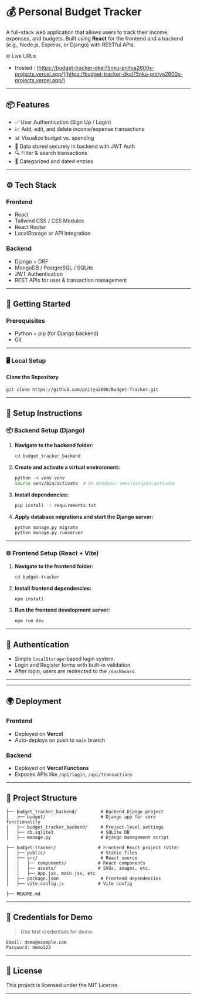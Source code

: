 

# 💰 Personal Budget Tracker

A full-stack web application that allows users to track their income, expenses, and budgets. Built using **React** for the frontend and a backend (e.g., Node.js, Express, or Django) with RESTful APIs.

🌐 Live URLs

* Hosted : [https://budget-tracker-dkal75nku-pnitya2600s-projects.vercel.app/](https://budget-tracker-dkal75nku-pnitya2600s-projects.vercel.app/)


---

## 📦 Features

* ✅ User Authentication (Sign Up / Login)
* 📈 Add, edit, and delete income/expense transactions
* 📊 Visualize budget vs. spending
* 🔐 Data stored securely in backend with JWT Auth
* 🔍 Filter & search transactions
* 📅 Categorized and dated entries

---

## ⚙️ Tech Stack

### Frontend

* React
* Tailwind CSS / CSS Modules
* React Router
* LocalStorage or API Integration

### Backend

* Django + DRF 
* MongoDB / PostgreSQL / SQLite
* JWT Authentication
* REST APIs for user & transaction management

---

## 🚀 Getting Started

### Prerequisites

* Python + pip (for Django backend)
* Git

---

### 🖥️ Local Setup

#### Clone the Repository

```bash
git clone https://github.com/pnitya2600/Budget-Tracker.git
```

---

## 🔧 Setup Instructions

### 📦 Backend Setup (Django)

1. **Navigate to the backend folder:**

   ```bash
   cd budget_tracker_backend
   ```

2. **Create and activate a virtual environment:**

   ```bash
   python -m venv venv
   source venv/bin/activate  # On Windows: venv\Scripts\activate
   ```

3. **Install dependencies:**

   ```bash
   pip install -r requirements.txt
   ```

4. **Apply database migrations and start the Django server:**

   ```bash
   python manage.py migrate
   python manage.py runserver
   ```

---

### 🌐 Frontend Setup (React + Vite)

1. **Navigate to the frontend folder:**

   ```bash
   cd budget-tracker
   ```

2. **Install frontend dependencies:**

   ```bash
   npm install
   ```

3. **Run the frontend development server:**

   ```bash
   npm run dev
   ```

---

## 🔐 Authentication

* Simple `localStorage`-based login system.
* Login and Register forms with built-in validation.
* After login, users are redirected to the `/dashboard`.

---



---

## 🌍 Deployment

### Frontend

* Deployed on **Vercel**
* Auto-deploys on push to `main` branch

### Backend

* Deployed on **Vercel Functions**
* Exposes APIs like `/api/login`, `/api/transactions`

---

## 📂 Project Structure

```
├── budget_tracker_backend/         # Backend Django project
│   ├── budget/                     # Django app for core functionality
│   ├── budget_tracker_backend/     # Project-level settings
│   ├── db.sqlite3                  # SQLite DB
│   ├── manage.py                   # Django management script

├── budget-tracker/                # Frontend React project (Vite)
│   ├── public/                     # Static files
│   ├── src/                        # React source
│   │   ├── components/            # React components
│   │   ├── assets/                # SVGs, images, etc.
│   │   ├── App.jsx, main.jsx, etc
│   ├── package.json                # Frontend dependencies
│   ├── vite.config.js             # Vite config

├── README.md
```

---


## 🔐 Credentials for Demo

> Use test credentials for demo:

```
Email: demo@example.com
Password: demo123
```

---

## 📃 License

This project is licensed under the MIT License.

---


